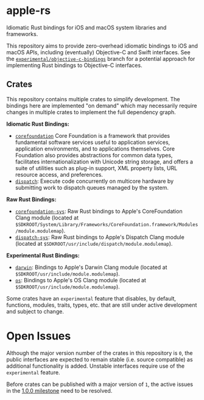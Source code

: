 # apple-rs

Idiomatic Rust bindings for iOS and macOS system libraries and frameworks.

This repository aims to provide zero-overhead idiomatic bindings to iOS and macOS APIs, including
(eventually) Objective-C and Swift interfaces. See the [`experimental/objective-c-bindings`](https://github.com/briantkelley/apple-rs/tree/experimental/objective-c-bindings/)
branch for a potential approach for implementing Rust bindings to Objective-C interfaces.

## Crates

This repository contains multiple crates to simplify development. The bindings here are implemented
"on demand" which may necessarily require changes in multiple crates to implement the full
dependency graph.

**Idiomatic Rust Bindings:**

* [`corefoundation`](lib/corefoundation) Core Foundation is a framework that provides fundamental
  software services useful to application services, application environments, and to applications
  themselves. Core Foundation also provides abstractions for common data types, facilitates
  internationalization with Unicode string storage, and offers a suite of utilities such as plug-in
  support, XML property lists, URL resource access, and preferences.
* [`dispatch`](lib/dispatch): Execute code concurrently on multicore hardware by submitting work to
  dispatch queues managed by the system.

**Raw Rust Bindings:**

* [`corefoundation-sys`](lib/corefoundation-sys): Raw Rust bindings to Apple's CoreFoundation Clang
  module (located at `$SDKROOT/System/Library/Frameworks/CoreFoundation.framework/Modules/module.modulemap`).
* [`dispatch-sys`](lib/dispatch-sys): Raw Rust bindings to Apple's Dispatch Clang module (located at
  `$SDKROOT/usr/include/dispatch/module.modulemap`).

**Experimental Rust Bindings:**

* [`darwin`](lib/darwin): Bindings to Apple's Darwin Clang module (located at `$SDKROOT/usr/include/module.modulemap`).
* [`os`](lib/os): Bindings to Apple's OS Clang module (located at `$SDKROOT/usr/include/module.modulemap`).

Some crates have an `experimental` feature that disables, by default, functions, modules, traits,
types, etc. that are still under active development and subject to change. 

# Open Issues

Although the major version number of the crates in this repository is `0`, the public interfaces are
expected to remain stable (i.e. source compatible) as additional functionality is added. Unstable
interfaces require use of the `experimental` feature.

Before crates can be published with a major version of `1`, the active issues in the
[1.0.0 milestone](https://github.com/briantkelley/apple-rs/milestone/1) need to be resolved.
